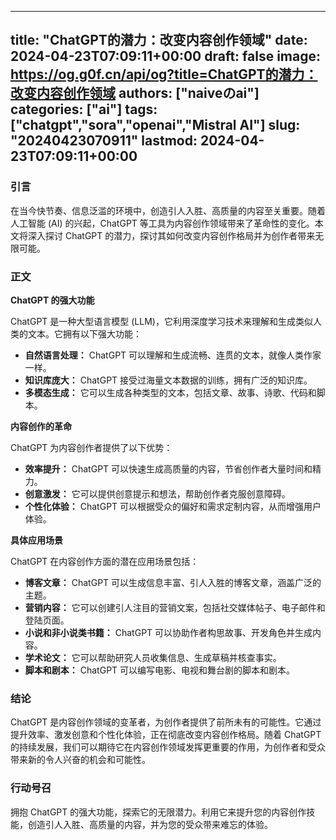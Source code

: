 
---
title: "ChatGPT的潜力：改变内容创作领域"
date: 2024-04-23T07:09:11+00:00
draft: false
image: https://og.g0f.cn/api/og?title=ChatGPT的潜力：改变内容创作领域
authors: ["naiveのai"]
categories: ["ai"]
tags: ["chatgpt","sora","openai","Mistral AI"]
slug: "20240423070911"
lastmod: 2024-04-23T07:09:11+00:00
---
### 引言

在当今快节奏、信息泛滥的环境中，创造引人入胜、高质量的内容至关重要。随着人工智能 (AI) 的兴起，ChatGPT 等工具为内容创作领域带来了革命性的变化。本文将深入探讨 ChatGPT 的潜力，探讨其如何改变内容创作格局并为创作者带来无限可能。

### 正文

**ChatGPT 的强大功能**

ChatGPT 是一种大型语言模型 (LLM)，它利用深度学习技术来理解和生成类似人类的文本。它拥有以下强大功能：

- **自然语言处理：** ChatGPT 可以理解和生成流畅、连贯的文本，就像人类作家一样。
- **知识库庞大：** ChatGPT 接受过海量文本数据的训练，拥有广泛的知识库。
- **多模态生成：** 它可以生成各种类型的文本，包括文章、故事、诗歌、代码和脚本。

**内容创作的革命**

ChatGPT 为内容创作者提供了以下优势：

- **效率提升：** ChatGPT 可以快速生成高质量的内容，节省创作者大量时间和精力。
- **创意激发：** 它可以提供创意提示和想法，帮助创作者克服创意障碍。
- **个性化体验：** ChatGPT 可以根据受众的偏好和需求定制内容，从而增强用户体验。

**具体应用场景**

ChatGPT 在内容创作方面的潜在应用场景包括：

- **博客文章：** ChatGPT 可以生成信息丰富、引人入胜的博客文章，涵盖广泛的主题。
- **营销内容：** 它可以创建引人注目的营销文案，包括社交媒体帖子、电子邮件和登陆页面。
- **小说和非小说类书籍：** ChatGPT 可以协助作者构思故事、开发角色并生成内容。
- **学术论文：** 它可以帮助研究人员收集信息、生成草稿并核查事实。
- **脚本和剧本：** ChatGPT 可以编写电影、电视和舞台剧的脚本和剧本。

### 结论

ChatGPT 是内容创作领域的变革者，为创作者提供了前所未有的可能性。它通过提升效率、激发创意和个性化体验，正在彻底改变内容创作格局。随着 ChatGPT 的持续发展，我们可以期待它在内容创作领域发挥更重要的作用，为创作者和受众带来新的令人兴奋的机会和可能性。

### 行动号召

拥抱 ChatGPT 的强大功能，探索它的无限潜力。利用它来提升您的内容创作技能，创造引人入胜、高质量的内容，并为您的受众带来难忘的体验。